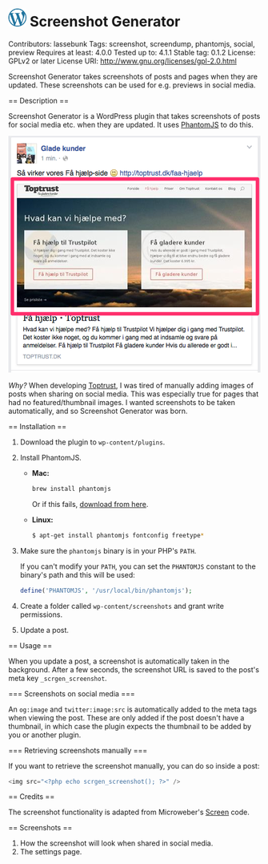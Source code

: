 # <img src="https://raw.githubusercontent.com/lassebunk/screenshot-generator/master/img/wordpress-logo.png" width="36" height="36" /> Screenshot Generator
Contributors: lassebunk
Tags: screenshot, screendump, phantomjs, social, preview
Requires at least: 4.0.0
Tested up to: 4.1.1
Stable tag: 0.1.2
License: GPLv2 or later
License URI: http://www.gnu.org/licenses/gpl-2.0.html

Screenshot Generator takes screenshots of posts and pages when they are updated. These screenshots can be used for e.g. previews in social media.

== Description ==

Screenshot Generator is a WordPress plugin that takes screenshots of posts for social media etc. when they are updated.
It uses [PhantomJS](http://phantomjs.org/) to do this.

![Screenshot](https://raw.githubusercontent.com/lassebunk/screenshot-generator/master/assets/screenshot-1.png)

*Why?* When developing [Toptrust](http://toptrust.dk), I was tired of manually adding images of posts
when sharing on social media. This was especially true for pages that had no featured/thumbnail images.
I wanted screenshots to be taken automatically, and so Screenshot Generator was born.

== Installation ==

1. Download the plugin to `wp-content/plugins`.
2. Install PhantomJS.
   * **Mac:**

     ```bash
     brew install phantomjs
     ```

     Or if this fails, [download from here](https://github.com/eugene1g/phantomjs/releases).
   * **Linux:**

     ```bash
     $ apt-get install phantomjs fontconfig freetype*
     ```

3. Make sure the `phantomjs` binary is in your PHP's `PATH`.

   If you can't modify your `PATH`, you can set the `PHANTOMJS` constant to the
   binary's path and this will be used:

   ```php
   define('PHANTOMJS', '/usr/local/bin/phantomjs');
   ```

4. Create a folder called `wp-content/screenshots` and grant write permissions.

5. Update a post.

== Usage ==

When you update a post, a screenshot is automatically taken in the background.
After a few seconds, the screenshot URL is saved to the post's meta key
`_scrgen_screenshot`.

=== Screenshots on social media ===

An `og:image` and `twitter:image:src` is automatically added to the meta tags
when viewing the post. These are only added if the post doesn't have a
thumbnail, in which case the plugin expects the thumbnail to be added by
you or another plugin.

=== Retrieving screenshots manually ===

If you want to retrieve the screenshot manually, you can do so inside a post:

```php
<img src="<?php echo scrgen_screenshot(); ?>" />
```

== Credits ==

The screenshot functionality is adapted from Microweber's
[Screen](https://github.com/microweber/screen) code.

== Screenshots ==

1. How the screenshot will look when shared in social media.
2. The settings page.
